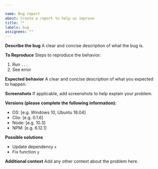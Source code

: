 ```yaml
---

name: Bug report
about: Create a report to help us improve
title: ""
labels: bug
assignees: ""
---
```


**Describe the bug**
A clear and concise description of what the bug is.

**To Reproduce**
Steps to reproduce the behavior:

1. Run `...`
2. See error

**Expected behavior**
A clear and concise description of what you expected to happen.

**Screenshots**
If applicable, add screenshots to help explain your problem.

**Versions (please complete the following information):**

- OS: [e.g. Windows 10, Ubuntu 18.04]
- Clio: [e.g. 0.1.6]
- Node: [e.g. 10.3]
- NPM: [e.g. 6.12.1]

**Possible solutions**

- Update dependency `x`
- Fix function `y`

**Additional context**
Add any other context about the problem here.
